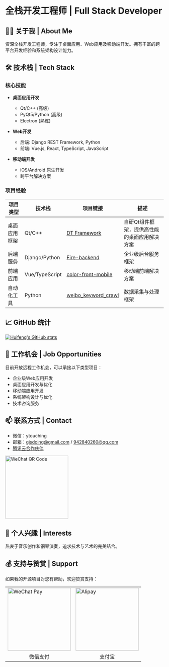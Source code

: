 # 全栈开发工程师 | Full Stack Developer

## 👨‍💻 关于我 | About Me
资深全栈开发工程师，专注于桌面应用、Web应用及移动端开发。拥有丰富的跨平台开发经验和系统架构设计能力。

## 🛠 技术栈 | Tech Stack

### 核心技能
- **桌面应用开发**
  - Qt/C++ (高级)
  - PyQt5/Python (高级)
  - Electron (熟练)
  
- **Web开发**
  - 后端: Django REST Framework, Python
  - 前端: Vue.js, React, TypeScript, JavaScript
  
- **移动端开发**
  - iOS/Android 原生开发
  - 跨平台解决方案

### 项目经验

| 项目类型 | 技术栈 | 项目链接 | 描述 |
|---------|--------|----------|------|
| 桌面应用框架 | Qt/C++ | [DT Framework](https://github.com/huifeng-kooboo/DT) | 自研Qt组件框架，提供高性能的桌面应用解决方案 |
| 后端服务 | Django/Python | [Fire-backend](https://github.com/huifeng-kooboo/Fire-backend) | 企业级后台服务框架 |
| 前端应用 | Vue/TypeScript | [color-front-mobile](https://github.com/huifeng-kooboo/color-front-mobile) | 移动端前端解决方案 |
| 自动化工具 | Python | [weibo_keyword_crawl](https://github.com/huifeng-kooboo/weibo_keyword_crawl) | 数据采集与处理框架 |

## 📈 GitHub 统计
[![Huifeng's GitHub stats](https://github-readme-stats.vercel.app/api?username=huifeng-kooboo)](https://github.com/anuraghazra/github-readme-stats)

## 💼 工作机会 | Job Opportunities
目前开放远程工作机会，可以承接以下类型项目：
- 企业级Web应用开发
- 桌面应用开发与优化
- 移动端应用开发
- 系统架构设计与优化
- 技术咨询服务

## 📫 联系方式 | Contact
- 微信：ytouching
- 邮箱：gisdoing@gmail.com / 942840260@qq.com
- [腾讯云合作伙伴](https://curl.qcloud.com/ZifIHI2W)

<img src="https://ytouch-1258011219.cos.ap-nanjing.myqcloud.com/5691702057059_.pic.jpg" width="200" height="200" alt="WeChat QR Code" />

## 🎵 个人兴趣 | Interests
热衷于音乐创作和钢琴演奏，追求技术与艺术的完美结合。

## 💰 支持与赞赏 | Support
如果我的开源项目对您有帮助，欢迎赞赏支持：

<table>
<tr>
<td><img src="https://ytouch-1258011219.cos.ap-nanjing.myqcloud.com/wechat_shoukuan.jpg" width="200" height="200" alt="WeChat Pay"/></td>
<td><img src="https://ytouch-1258011219.cos.ap-nanjing.myqcloud.com/ali_shoukuan.jpg" width="200" height="200" alt="Alipay"/></td>
</tr>
<tr>
<td align="center">微信支付</td>
<td align="center">支付宝</td>
</tr>
</table>
